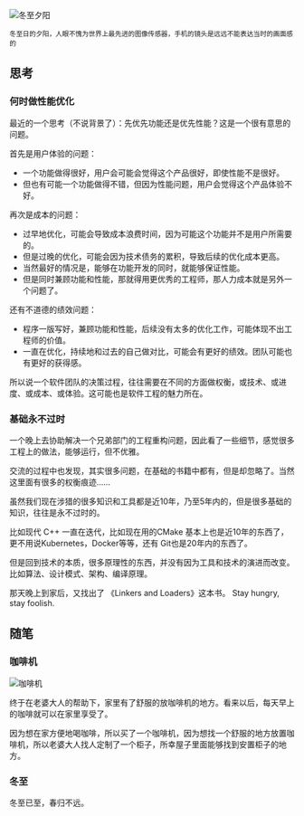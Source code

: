 ---
---

![冬至夕阳](/images/d/img-9056.webp)

<small>冬至日的夕阳，人眼不愧为世界上最先进的图像传感器，手机的镜头是远远不能表达当时的画面感的</small>

## 思考

### 何时做性能优化

最近的一个思考（不说背景了）：先优先功能还是优先性能？这是一个很有意思的问题。

首先是用户体验的问题：

- 一个功能做得很好，用户会可能会觉得这个产品很好，即使性能不是很好。
- 但也有可能一个功能做得不错，但因为性能问题，用户会觉得这个产品体验不好。

再次是成本的问题：

- 过早地优化，可能会导致成本浪费时间，因为可能这个功能并不是用户所需要的。
- 但是过晚的优化，可能会因为技术债务的累积，导致后续的优化成本更高。
- 当然最好的情况是，能够在功能开发的同时，就能够保证性能。
- 但是同时兼顾功能和性能，那就得用更优秀的工程师，那人力成本就是另外一个问题了。

还有不道德的绩效问题：

- 程序一版写好，兼顾功能和性能，后续没有太多的优化工作，可能体现不出工程师的价值。
- 一直在优化，持续地和过去的自己做对比，可能会有更好的绩效。团队可能也有更好的获得感。

所以说一个软件团队的决策过程，往往需要在不同的方面做权衡，或技术、或进度、或成本、或体验。这可能也是软件工程的魅力所在。


### 基础永不过时

一个晚上去协助解决一个兄弟部门的工程重构问题，因此看了一些细节，感觉很多工程上的做法，能够运行，但不优雅。

交流的过程中也发现，其实很多问题，在基础的书籍中都有，但是却忽略了。当然这里面有很多的权衡痕迹……

虽然我们现在涉猎的很多知识和工具都是近10年，乃至5年内的，但是很多基础的知识，往往是永不过时的。

比如现代 C++ 一直在迭代，比如现在用的CMake 基本上也是近10年的东西了，更不用说Kubernetes，Docker等等，还有 Git也是20年内的东西了。

但是回到技术的本质，很多原理性的东西，并没有因为工具和技术的演进而改变。比如算法、设计模式、架构、编译原理。

那天晚上到家后，又找出了 《Linkers and Loaders》这本书。 Stay hungry, stay foolish.


## 随笔

### 咖啡机

![咖啡机](/images/d/img-9061.webp)

终于在老婆大人的帮助下，家里有了舒服的放咖啡机的地方。看来以后，每天早上的咖啡就可以在家里享受了。

因为想在家方便地喝咖啡，所以买了一个咖啡机，因为想找一个舒服的地方放置咖啡机，所以老婆大人找人定制了一个柜子，所幸屋子里面能够找到安置柜子的地方。

### 冬至

冬至已至，春归不远。